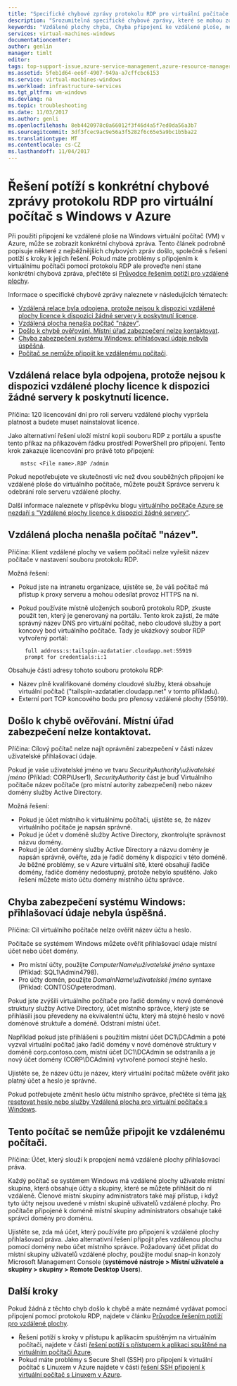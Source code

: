 ```yaml
---
title: "Specifické chybové zprávy protokolu RDP pro virtuální počítače Azure | Microsoft Docs"
description: "Srozumitelná specifické chybové zprávy, které se mohou zobrazit při pokusu o použití připojení ke vzdálené ploše do virtuálního počítače s Windows v Azure"
keywords: "Vzdálené plochy chyba, Chyba připojení ke vzdálené ploše, nelze se připojit k virtuální počítač, řešení potíží vzdálené plochy"
services: virtual-machines-windows
documentationcenter: 
author: genlin
manager: timlt
editor: 
tags: top-support-issue,azure-service-management,azure-resource-manager
ms.assetid: 5feb1d64-ee6f-4907-949a-a7cffcbc6153
ms.service: virtual-machines-windows
ms.workload: infrastructure-services
ms.tgt_pltfrm: vm-windows
ms.devlang: na
ms.topic: troubleshooting
ms.date: 11/03/2017
ms.author: genli
ms.openlocfilehash: 8eb4420978c0a66012f3f46d4a5f7ed0da56a3b7
ms.sourcegitcommit: 3df3fcec9ac9e56a3f5282f6c65e5a9bc1b5ba22
ms.translationtype: MT
ms.contentlocale: cs-CZ
ms.lasthandoff: 11/04/2017
---
```

# <a name="troubleshooting-specific-rdp-error-messages-to-a-windows-vm-in-azure"></a>Řešení potíží s konkrétní chybové zprávy protokolu RDP pro virtuální počítač s Windows v Azure
Při použití připojení ke vzdálené ploše na Windows virtuální počítač (VM) v Azure, může se zobrazit konkrétní chybová zpráva. Tento článek podrobně popisuje některé z nejběžnějších chybových zpráv došlo, společně s řešení potíží s kroky k jejich řešení. Pokud máte problémy s připojením k virtuálnímu počítači pomocí protokolu RDP ale proveďte není stane konkrétní chybová zpráva, přečtěte si [Průvodce řešením potíží pro vzdálené plochy](troubleshoot-rdp-connection.md?toc=%2fazure%2fvirtual-machines%2fwindows%2ftoc.json).

Informace o specifické chybové zprávy naleznete v následujících tématech:

* [Vzdálená relace byla odpojena, protože nejsou k dispozici vzdálené plochy licence k dispozici žádné servery k poskytnutí licence](#rdplicense).
* [Vzdálená plocha nenašla počítač "název"](#rdpname).
* [Došlo k chybě ověřování. Místní úřad zabezpečení nelze kontaktovat](#rdpauth).
* [Chyba zabezpečení systému Windows: přihlašovací údaje nebyla úspěšná](#wincred).
* [Počítač se nemůže připojit ke vzdálenému počítači](#rdpconnect).

<a id="rdplicense"></a>

## <a name="the-remote-session-was-disconnected-because-there-are-no-remote-desktop-license-servers-available-to-provide-a-license"></a>Vzdálená relace byla odpojena, protože nejsou k dispozici vzdálené plochy licence k dispozici žádné servery k poskytnutí licence.
Příčina: 120 licencování dní pro roli serveru vzdálené plochy vypršela platnost a budete muset nainstalovat licence.

Jako alternativní řešení uloží místní kopii souboru RDP z portálu a spusťte tento příkaz na příkazovém řádku prostředí PowerShell pro připojení. Tento krok zakazuje licencování pro právě toto připojení:

        mstsc <File name>.RDP /admin

Pokud nepotřebujete ve skutečnosti víc než dvou souběžných připojení ke vzdálené ploše do virtuálního počítače, můžete použít Správce serveru k odebrání role serveru vzdálené plochy.

Další informace naleznete v příspěvku blogu [virtuálního počítače Azure se nezdaří s "Vzdálené plochy licence k dispozici žádné servery"](https://blogs.msdn.microsoft.com/mast/2014/01/21/rdp-to-azure-vm-fails-with-no-remote-desktop-license-servers-available/).

<a id="rdpname"></a>

## <a name="remote-desktop-cant-find-the-computer-name"></a>Vzdálená plocha nenašla počítač "název".
Příčina: Klient vzdálené plochy ve vašem počítači nelze vyřešit název počítače v nastavení souboru protokolu RDP.

Možná řešení:

* Pokud jste na intranetu organizace, ujistěte se, že váš počítač má přístup k proxy serveru a mohou odesílat provoz HTTPS na ni.
* Pokud používáte místně uložených souborů protokolu RDP, zkuste použít ten, který je generovaný na portálu. Tento krok zajistí, že máte správný název DNS pro virtuální počítač, nebo cloudové služby a port koncový bod virtuálního počítače. Tady je ukázkový soubor RDP vytvořený portál:
  
        full address:s:tailspin-azdatatier.cloudapp.net:55919
        prompt for credentials:i:1

Obsahuje části adresy tohoto souboru protokolu RDP:

* Název plně kvalifikované domény cloudové služby, která obsahuje virtuální počítač ("tailspin-azdatatier.cloudapp.net" v tomto příkladu).
* Externí port TCP koncového bodu pro přenosy vzdálené plochy (55919).

<a id="rdpauth"></a>

## <a name="an-authentication-error-has-occurred-the-local-security-authority-cannot-be-contacted"></a>Došlo k chybě ověřování. Místní úřad zabezpečení nelze kontaktovat.
Příčina: Cílový počítač nelze najít oprávnění zabezpečení v části název uživatelské přihlašovací údaje.

Pokud je vaše uživatelské jméno ve tvaru *SecurityAuthority*\\*uživatelské jméno* (Příklad: CORP\User1), *SecurityAuthority* část je buď Virtuálního počítače název počítače (pro místní autority zabezpečení) nebo název domény služby Active Directory.

Možná řešení:

* Pokud je účet místního k virtuálnímu počítači, ujistěte se, že název virtuálního počítače je napsán správně.
* Pokud je účet v doméně služby Active Directory, zkontrolujte správnost názvu domény.
* Pokud je účet domény služby Active Directory a názvu domény je napsán správně, ověřte, zda je řadič domény k dispozici v této doméně. Je běžné problémy, se v Azure virtuální sítě, které obsahují řadiče domény, řadiče domény nedostupný, protože nebylo spuštěno. Jako řešení můžete místo účtu domény místního účtu správce.

<a id="wincred"></a>

## <a name="windows-security-error-your-credentials-did-not-work"></a>Chyba zabezpečení systému Windows: přihlašovací údaje nebyla úspěšná.
Příčina: Cíl virtuálního počítače nelze ověřit název účtu a heslo.

Počítače se systémem Windows můžete ověřit přihlašovací údaje místní účet nebo účet domény.

* Pro místní účty, použijte *ComputerName*\\*uživatelské jméno* syntaxe (Příklad: SQL1\Admin4798).
* Pro účty domén, použijte *DomainName*\\*uživatelské jméno* syntaxe (Příklad: CONTOSO\peterodman).

Pokud jste zvýšili virtuálního počítače pro řadič domény v nové doménové struktury služby Active Directory, účet místního správce, který jste se přihlásili jsou převedeny na ekvivalentní účtu, který má stejné heslo v nové doménové struktuře a doméně. Odstraní místní účet.

Například pokud jste přihlášeni s použitím místní účet DC1\DCAdmin a poté vyzval virtuální počítač jako řadič domény v nové doménové struktury v doméně corp.contoso.com, místní účet DC1\DCAdmin se odstranila a je nový účet domény (CORP\DCAdmin) vytvořené pomocí stejné heslo.

Ujistěte se, že název účtu je název, který virtuální počítač můžete ověřit jako platný účet a heslo je správné.

Pokud potřebujete změnit heslo účtu místního správce, přečtěte si téma [jak resetovat heslo nebo služby Vzdálená plocha pro virtuální počítače s Windows](reset-rdp.md?toc=%2fazure%2fvirtual-machines%2fwindows%2ftoc.json).

<a id="rdpconnect"></a>

## <a name="this-computer-cant-connect-to-the-remote-computer"></a>Tento počítač se nemůže připojit ke vzdálenému počítači.
Příčina: Účet, který slouží k propojení nemá vzdálené plochy přihlašovací práva.

Každý počítač se systémem Windows má vzdálené plochy uživatele místní skupina, která obsahuje účty a skupiny, které se můžete přihlásit do ní vzdáleně. Členové místní skupiny administrators také mají přístup, i když tyto účty nejsou uvedené v místní skupině uživatelů vzdálené plochy. Pro počítače připojené k doméně místní skupiny administrators obsahuje také správci domény pro doménu.

Ujistěte se, zda má účet, který používáte pro připojení k vzdálené plochy přihlašovací práva. Jako alternativní řešení připojit přes vzdálenou plochu pomocí domény nebo účet místního správce. Požadovaný účet přidat do místní skupiny uživatelů vzdálené plochy, použijte modul snap-in konzoly Microsoft Management Console (**systémové nástroje > Místní uživatelé a skupiny > skupiny > Remote Desktop Users**).

## <a name="next-steps"></a>Další kroky
Pokud žádná z těchto chyb došlo k chybě a máte neznámé vydávat pomocí připojení pomocí protokolu RDP, najdete v článku [Průvodce řešením potíží pro vzdálené plochy](troubleshoot-rdp-connection.md?toc=%2fazure%2fvirtual-machines%2fwindows%2ftoc.json).

* Řešení potíží s kroky v přístupu k aplikacím spuštěným na virtuálním počítači, najdete v části [řešení potíží s přístupem k aplikaci spuštěné na virtuálním počítači Azure](../linux/troubleshoot-app-connection.md?toc=%2fazure%2fvirtual-machines%2flinux%2ftoc.json).
* Pokud máte problémy s Secure Shell (SSH) pro připojení k virtuální počítač s Linuxem v Azure najdete v části [řešení SSH připojení k virtuální počítač s Linuxem v Azure](../linux/troubleshoot-ssh-connection.md?toc=%2fazure%2fvirtual-machines%2flinux%2ftoc.json).

